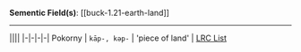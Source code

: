 **Sementic Field(s)**:
[[buck-1.21-earth-land]]

---

||||
|-|-|-|-|
Pokorny | `kāp-, kəp-` | 'piece of land' | [LRC List](https://lrc.la.utexas.edu/lex/master#P3062)